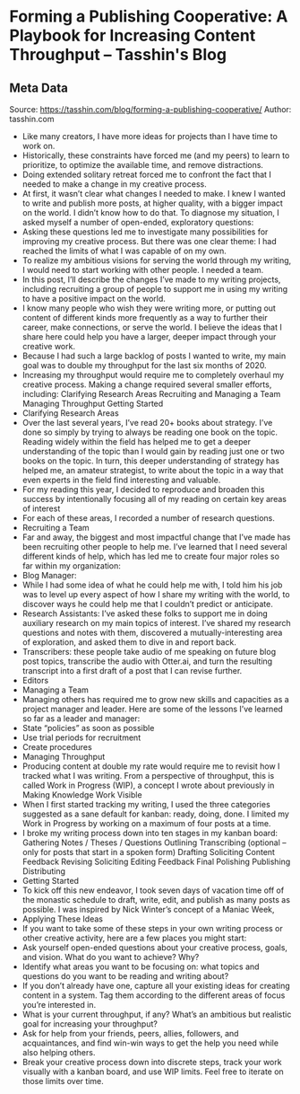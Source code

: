 # Forming a Publishing Cooperative: A Playbook for Increasing Content Throughput – Tasshin's Blog

## Meta Data

Source:  https://tasshin.com/blog/forming-a-publishing-cooperative/ 
Author: tasshin.com

- Like many creators, I have more ideas for projects than I have time to work on.
- Historically, these constraints have forced me (and my peers) to learn to prioritize, to optimize the available time, and remove distractions.
- Doing extended solitary retreat forced me to confront the fact that I needed to make a change in my creative process.
- At first, it wasn’t clear what changes I needed to make. I knew I wanted to write and publish more posts, at higher quality, with a bigger impact on the world. I didn’t know how to do that. To diagnose my situation, I asked myself a number of open-ended, exploratory questions:
- Asking these questions led me to investigate many possibilities for improving my creative process. But there was one clear theme: I had reached the limits of what I was capable of on my own.
- To realize my ambitious visions for serving the world through my writing, I would need to start working with other people. I needed a team.
- In this post, I’ll describe the changes I’ve made to my writing projects, including recruiting a group of people to support me in using my writing to have a positive impact on the world.
- I know many people who wish they were writing more, or putting out content of different kinds more frequently as a way to further their career, make connections, or serve the world. I believe the ideas that I share here could help you have a larger, deeper impact through your creative work.
- Because I had such a large backlog of posts I wanted to write, my main goal was to double my throughput for the last six months of 2020.
- Increasing my throughput would require me to completely overhaul my creative process. Making a change required several smaller efforts, including:
  Clarifying Research Areas
  Recruiting and Managing a Team
  Managing Throughput
  Getting Started
- Clarifying Research Areas
- Over the last several years, I’ve read 20+ books about strategy. I’ve done so simply by trying to always be reading one book on the topic. Reading widely within the field has helped me to get a deeper understanding of the topic than I would gain by reading just one or two books on the topic. In turn, this deeper understanding of strategy has helped me, an amateur strategist, to write about the topic in a way that even experts in the field find interesting and valuable.
- For my reading this year, I decided to reproduce and broaden this success by intentionally focusing all of my reading on certain key areas of interest
- For each of these areas, I recorded a number of research questions.
- Recruiting a Team
- Far and away, the biggest and most impactful change that I’ve made has been recruiting other people to help me. I’ve learned that I need several different kinds of help, which has led me to create four major roles so far within my organization:
- Blog Manager:
- While I had some idea of what he could help me with, I told him his job was to level up every aspect of how I share my writing with the world, to discover ways he could help me that I couldn’t predict or anticipate.
- Research Assistants: I’ve asked these folks to support me in doing auxiliary research on my main topics of interest. I’ve shared my research questions and notes with them, discovered a mutually-interesting area of exploration, and asked them to dive in and report back.
- Transcribers: these people take audio of me speaking on future blog post topics, transcribe the audio with Otter.ai, and turn the resulting transcript into a first draft of a post that I can revise further.
- Editors
- Managing a Team
- Managing others has required me to grow new skills and capacities as a project manager and leader. Here are some of the lessons I’ve learned so far as a leader and manager:
- State “policies” as soon as possible
- Use trial periods for recruitment
- Create procedures
- Managing Throughput
- Producing content at double my rate would require me to revisit how I tracked what I was writing. From a perspective of throughput, this is called Work in Progress (WIP), a concept I wrote about previously in Making Knowledge Work Visible
- When I first started tracking my writing, I used the three categories suggested as a sane default for kanban: ready, doing, done. I limited my Work in Progress by working on a maximum of four posts at a time.
- I broke my writing process down into ten stages in my kanban board:
  Gathering Notes / Theses / Questions
  Outlining
  Transcribing (optional – only for posts that start in a spoken form)
  Drafting
  Soliciting Content Feedback
  Revising
  Soliciting Editing Feedback
  Final Polishing
  Publishing
  Distributing
- Getting Started
- To kick off this new endeavor, I took seven days of vacation time off of the monastic schedule to draft, write, edit, and publish as many posts as possible. I was inspired by Nick Winter’s concept of a Maniac Week,
- Applying These Ideas
- If you want to take some of these steps in your own writing process or other creative activity, here are a few places you might start:
- Ask yourself open-ended questions about your creative process, goals, and vision. What do you want to achieve? Why?
- Identify what areas you want to be focusing on: what topics and questions do you want to be reading and writing about?
- If you don’t already have one, capture all your existing ideas for creating content in a system. Tag them according to the different areas of focus you’re interested in.
- What is your current throughput, if any? What’s an ambitious but realistic goal for increasing your throughput?
- Ask for help from your friends, peers, allies, followers, and acquaintances, and find win-win ways to get the help you need while also helping others.
- Break your creative process down into discrete steps, track your work visually with a kanban board, and use WIP limits. Feel free to iterate on those limits over time.

